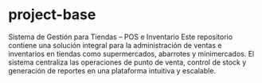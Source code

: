 # project-base
Sistema de Gestión para Tiendas – POS e Inventario  Este repositorio contiene una solución integral para la administración de ventas e inventarios en tiendas como supermercados, abarrotes y minimercados. El sistema centraliza las operaciones de punto de venta, control de stock y generación de reportes en una plataforma intuitiva y escalable.
